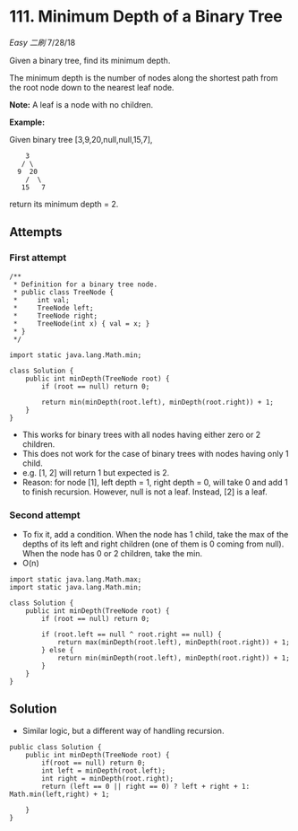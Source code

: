 # 111. Minimum Depth of a Binary Tree
*Easy* *二刷*
7/28/18

Given a binary tree, find its minimum depth.

The minimum depth is the number of nodes along the shortest path from the root node down to the nearest leaf node.

**Note:** A leaf is a node with no children.

**Example:**

Given binary tree [3,9,20,null,null,15,7],
```
    3
   / \
  9  20
    /  \
   15   7
```
return its minimum depth = 2.

## Attempts
### First attempt
```
/**
 * Definition for a binary tree node.
 * public class TreeNode {
 *     int val;
 *     TreeNode left;
 *     TreeNode right;
 *     TreeNode(int x) { val = x; }
 * }
 */

import static java.lang.Math.min;

class Solution {
    public int minDepth(TreeNode root) {
        if (root == null) return 0;

        return min(minDepth(root.left), minDepth(root.right)) + 1;
    }
}
```
* This works for binary trees with all nodes having either zero or 2 children.
* This does not work for the case of binary trees with nodes having only 1 child.
* e.g. [1, 2] will return 1 but expected is 2.
* Reason: for node [1], left depth = 1, right depth = 0, will take 0 and add 1 to finish recursion. However, null is not a leaf. Instead, [2] is a leaf.
### Second attempt
* To fix it, add a condition. When the node has 1 child, take the max of the depths of its left and right children (one of them is 0 coming from null). When the node has 0 or 2 children, take the min.
* O(n)
```
import static java.lang.Math.max;
import static java.lang.Math.min;

class Solution {
    public int minDepth(TreeNode root) {
        if (root == null) return 0;

        if (root.left == null ^ root.right == null) {
            return max(minDepth(root.left), minDepth(root.right)) + 1;
        } else {
            return min(minDepth(root.left), minDepth(root.right)) + 1;
        }
    }
}
```
## Solution
* Similar logic, but a different way of handling recursion.
```
public class Solution {
    public int minDepth(TreeNode root) {
        if(root == null) return 0;
        int left = minDepth(root.left);
        int right = minDepth(root.right);
        return (left == 0 || right == 0) ? left + right + 1: Math.min(left,right) + 1;

    }
}
```
